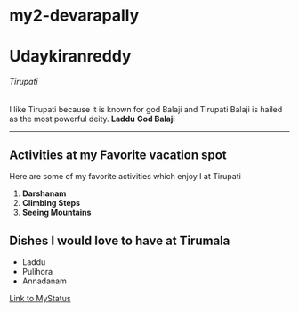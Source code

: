 # my2-devarapally
# Udaykiranreddy
###### Tirupati
I like Tirupati because it is known for god Balaji and Tirupati Balaji is hailed as the most powerful deity.
**Laddu**
**God Balaji**

---
## Activities at my Favorite vacation spot

Here are some of my favorite activities which enjoy I at Tirupati

1. **Darshanam**
2. **Climbing Steps**
3. **Seeing Mountains**

## Dishes I would love to have at Tirumala
- Laddu
- Pulihora
- Annadanam


[Link to MyStatus](MyStats.md)